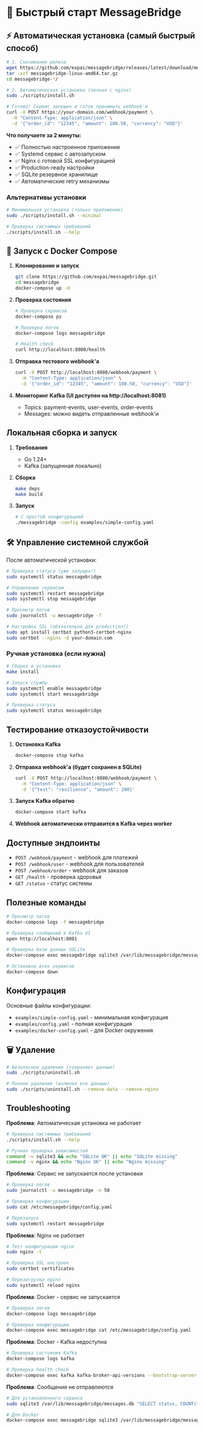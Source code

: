 # 🚀 Быстрый старт MessageBridge

## ⚡ Автоматическая установка (самый быстрый способ)

```bash
# 1. Скачивание релиза
wget https://github.com/expai/messagebridge/releases/latest/download/messagebridge-linux-amd64.tar.gz
tar -xzf messagebridge-linux-amd64.tar.gz
cd messagebridge-*/

# 2. Автоматическая установка (полная с nginx)
sudo ./scripts/install.sh

# Готово! Сервис запущен и готов принимать webhook'и
curl -X POST https://your-domain.com/webhook/payment \
  -H "Content-Type: application/json" \
  -d '{"order_id": "12345", "amount": 100.50, "currency": "USD"}'
```

**Что получаете за 2 минуты:**
- ✅ Полностью настроенное приложение
- ✅ Systemd сервис с автозапуском  
- ✅ Nginx с готовой SSL конфигурацией
- ✅ Production-ready настройки
- ✅ SQLite резервное хранилище
- ✅ Автоматические retry механизмы

### Альтернативы установки

```bash
# Минимальная установка (только приложение)
sudo ./scripts/install.sh --minimal

# Проверка системных требований
./scripts/install.sh --help
```

## 🐳 Запуск с Docker Compose

1. **Клонирование и запуск**
   ```bash
   git clone https://github.com/expai/messagebridge.git
   cd messagebridge
   docker-compose up -d
   ```

2. **Проверка состояния**
   ```bash
   # Проверка сервисов
   docker-compose ps
   
   # Проверка логов
   docker-compose logs messagebridge
   
   # Health check
   curl http://localhost:8080/health
   ```

3. **Отправка тестового webhook'а**
   ```bash
   curl -X POST http://localhost:8080/webhook/payment \
     -H "Content-Type: application/json" \
     -d '{"order_id": "12345", "amount": 100.50, "currency": "USD"}'
   ```

4. **Мониторинг Kafka (UI доступен на http://localhost:8081)**
   - Topics: payment-events, user-events, order-events
   - Messages: можно видеть отправленные webhook'и

## Локальная сборка и запуск

1. **Требования**
   - Go 1.24+
   - Kafka (запущенная локально)

2. **Сборка**
   ```bash
   make deps
   make build
   ```

3. **Запуск**
   ```bash
   # С простой конфигурацией
   ./messagebridge -config examples/simple-config.yaml
   ```

## 🛠️ Управление системной службой

После автоматической установки:

```bash
# Проверка статуса (уже запущен!)
sudo systemctl status messagebridge

# Управление сервисом
sudo systemctl restart messagebridge
sudo systemctl stop messagebridge

# Просмотр логов
sudo journalctl -u messagebridge -f

# Настройка SSL (обязательно для production!)
sudo apt install certbot python3-certbot-nginx
sudo certbot --nginx -d your-domain.com
```

### Ручная установка (если нужна)

```bash
# Сборка и установка
make install

# Запуск службы
sudo systemctl enable messagebridge
sudo systemctl start messagebridge

# Проверка статуса
sudo systemctl status messagebridge
```

## Тестирование отказоустойчивости

1. **Остановка Kafka**
   ```bash
   docker-compose stop kafka
   ```

2. **Отправка webhook'а (будет сохранен в SQLite)**
   ```bash
   curl -X POST http://localhost:8080/webhook/payment \
     -H "Content-Type: application/json" \
     -d '{"test": "resilience", "amount": 200}'
   ```

3. **Запуск Kafka обратно**
   ```bash
   docker-compose start kafka
   ```

4. **Webhook автоматически отправится в Kafka через worker**

## Доступные эндпоинты

- `POST /webhook/payment` - webhook для платежей
- `POST /webhook/user` - webhook для пользователей  
- `POST /webhook/order` - webhook для заказов
- `GET /health` - проверка здоровья
- `GET /status` - статус системы

## Полезные команды

```bash
# Просмотр логов
docker-compose logs -f messagebridge

# Проверка сообщений в Kafka UI
open http://localhost:8081

# Проверка базы данных SQLite
docker-compose exec messagebridge sqlite3 /var/lib/messagebridge/messages.db "SELECT * FROM messages;"

# Остановка всех сервисов
docker-compose down
```

## Конфигурация

Основные файлы конфигурации:
- `examples/simple-config.yaml` - минимальная конфигурация
- `examples/config.yaml` - полная конфигурация
- `examples/docker-config.yaml` - для Docker окружения

## 🗑️ Удаление

```bash
# Безопасное удаление (сохраняет данные)
sudo ./scripts/uninstall.sh

# Полное удаление (включая все данные)
sudo ./scripts/uninstall.sh --remove-data --remove-nginx
```

## Troubleshooting

**Проблема**: Автоматическая установка не работает
```bash
# Проверка системных требований
./scripts/install.sh --help

# Ручная проверка зависимостей
command -v sqlite3 && echo "SQLite OK" || echo "SQLite missing"
command -v nginx && echo "Nginx OK" || echo "Nginx missing"
```

**Проблема**: Сервис не запускается после установки
```bash
# Проверка логов
sudo journalctl -u messagebridge -n 50

# Проверка конфигурации
sudo cat /etc/messagebridge/config.yaml

# Перезапуск
sudo systemctl restart messagebridge
```

**Проблема**: Nginx не работает
```bash
# Тест конфигурации nginx
sudo nginx -t

# Проверка SSL настроек
sudo certbot certificates

# Перезагрузка nginx
sudo systemctl reload nginx
```

**Проблема**: Docker - сервис не запускается
```bash
# Проверка логов
docker-compose logs messagebridge

# Проверка конфигурации
docker-compose exec messagebridge cat /etc/messagebridge/config.yaml
```

**Проблема**: Docker - Kafka недоступна  
```bash
# Проверка состояния Kafka
docker-compose logs kafka

# Проверка health check
docker-compose exec kafka kafka-broker-api-versions --bootstrap-server localhost:9092
```

**Проблема**: Сообщения не отправляются
```bash
# Для установленного сервиса
sudo sqlite3 /var/lib/messagebridge/messages.db "SELECT status, COUNT(*) FROM messages GROUP BY status;"

# Для Docker
docker-compose exec messagebridge sqlite3 /var/lib/messagebridge/messages.db "SELECT status, COUNT(*) FROM messages GROUP BY status;"
``` 